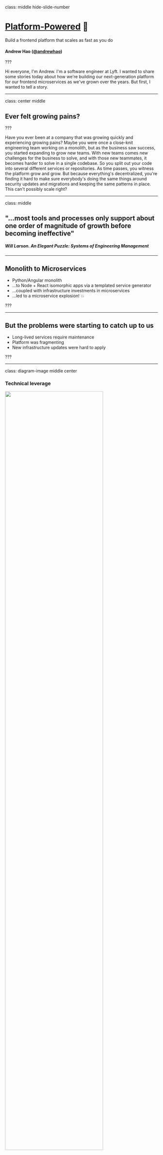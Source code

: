 class: middle hide-slide-number

# <ins>Platform-Powered</ins> 🚀

Build a frontend platform that scales as fast as you do

#### Andrew Hao ([@andrewhao](https://www.twitter.com/andrewhao))

???

Hi everyone, I'm Andrew. I'm a software engineer at Lyft. I wanted to share some stories today about how we're building our next-generation platform for our frontend microservices as we've grown over the years. But first, I wanted to tell a story.

---

class: center middle

## Ever felt growing pains?

???

Have you ever been at a company that was growing quickly and experiencing growing pains? Maybe you were once a close-knit engineering team working on a monolith, but as the business saw success, you started expanding to grow new teams. With new teams comes new challenges for the business to solve, and with those new teammates, it becomes harder to solve in a single codebase. So you split out your code into several different services or repositories. As time passes, you witness the platform grow and grow. But because everything's decentralized, you're finding it hard to make sure everybody's doing the same things around security updates and migrations and keeping the same patterns in place. This can't possibly scale right?

---

class: middle

## "...most tools and processes only support about one order of magnitude of growth before becoming ineffective"

##### Will Larson. _An Elegant Puzzle: Systems of Engineering Management_

---

## Monolith to Microservices

- Python/Angular monolith
- ...to Node + React isomorphic apps via a templated service generator
- ...coupled with infrastructure investments in microservices
- ...led to a microservice explosion! 💥

???



---

## But the problems were starting to catch up to us

- Long-lived services require maintenance
- Platform was fragmenting
- New infrastructure updates were hard to apply

???

---

class: diagram-image middle center

### Technical leverage

<img width="80%" src="./images/leverage.png" />

???

This is a talk about leverage, and how to think about it and knowing where to apply it. When building a system that scales, you have to find the right points in the system where you can exert technical leverage

---

class: middle center

## But where to start?

???

But where in the system do you apply?

Generally when we think about technical leverage we think "Oh, we'll centralize everything in a single platform/repository/service", or we think about buying a SaaS offering from a vendor

It can be hard to know where to start. It’s worse to build the wrong abstraction than have no abstraction at all.

We selectively apply leverage at different tiers of the system



---

class: diagram-image middle center

<img src="./images/pyramid.png" />

???

There's a more structured way to think about technical leverage. Let's actually consider where in your application you want to introduce constraints. In this tiered architecture...

---

class: diagram-image middle center

<img src="./images/pyramid-bracketed.png" />

???

At the top app layer: empower (allow developers to do anything they want)
At the bottom library/infra layer: control (manage with tooling)

Previously in our generation 2 architecture we had attempted to solve the bottom layer - infrastructure - but did not succeed.

---

class: middle center

## Generation 3: @lyft/service ✨

???

With these insights, we set out to architect our new platform, calling it @lyft/service.

When designing this service, we got the following insights:

---

class: table-centered

## Principles for Technical Leverage

| <h1>👟</h1>                               | <h1>✨</h1>                | <h1>🤖</h1>                      |
| ----------------------------------------- | -------------------------- | -------------------------------- |
| **Stand** on the Shoulders of<br />Giants | **Simplify** to Understand | **Standardize** and **Automate** |

???

Let's go through these one by one

---

## Stand on the Shoulders<br />of Giants 👟

We chose **Next.js** as our platform of choice

--

**Solved**: Build configurations, static site generation, AMP pages, code splitting, dynamic imports

???

We chose Next.js because the community was moving faster than we were
Prior to this we were managing our own Webpack-based build system and we couldn’t keep up, and we were burning a lot of developer hours managing it
Additionally Next.js solved many more problems that we anticipated having to solve ourselves:
SSG, AMP pages, code splitting, dynamic imports
Things that were already being solved piecemeal elsewhere in the org, but weren’t being centralized back into the platform
What if we could stand on the shoulders of the community, participating as we went along?

--

<span class="emoji-large">🎷</span> **Now:** We don't need to maintain our internal build system anymore

---

## Simplify to Understand ✨

**Paradigm shift**: convention over configuration

???

Previously, every application was a snowflake, configured in its own special way.

--

**Next.js**: Filesystem router, server-side `getInitialProps` and `getServerSideProps` handlers

--

<span class="emoji-large">🍕</span> **Now:** Lower cognitive load working in apps, higher developer productivity

???

Next.js wasn’t just about picking a community-run project, but it represented a paradigm shift for applications
We bought into the convention-over-configuration philosophy which simplified the mental model of building apps at Lyft

- Filesystem router
- Server-side data fetching
- Folder conventions

This lowered the cognitive load of working across Lyft FE services, making developers more productive across services.

---

## Standardize and Automate 🤖

We built a **plugin** system that standardizes our library integrations

--

We made **migrations** a first-class part of our new system

--

<span class="emoji-large">🎸</span> **Now:** we have the tools to reuse code, keep the stack modern and prevent drift

---

## Anatomy of a Plugin

- A set of hooks, bundled up in a library
- Plugin Hooks:
  - Webpack
  - Express Middleware
  - Next.js Configuration
  - Next.js Application
  - Next.js Document

???

A @lyft/service Plugin:

- Allows you to integrate libraries by providing hooks at specific layers of the system: React (Server + Client), Express middleware, Next initialization


- Allows you to integration libraries by providing hooks at specific layers of the system: React (Server + Client), Express middleware, Next.js initialization

- Export user-functionality like hooks that are then used by the consumer.

---

class: background-color-code small-code

```tsx
// 1. Install the plugin in lyft.plugins.ts
import CookieAuthPlugin from "@lyft/service-plugin-cookie-auth";
const plugins = [
  new CookieAuthPlugin(),
  /* Other plugins */
];
```

---

class: background-color-code small-code

```tsx
// 2. Use it!
import { useCookieAuth } from "@lyft/service-plugin-cookie-auth";

// In React component
const Page: React.FC = () => {
  const { userId, isLoggedIn } = useCookieAuth();
  // That's it! You can now use as you see fit
  if (!isLoggedIn()) {
    return <p>Sorry, you must be logged in</p>;
  }
};
```

---

class: background-color-code small-code

```typescript
// CookieAuthPlugin: Express.js server hook
import cookieParser from "cookie-parser";
import { Application } from "express";

const cookieAuthServerHook = (app: Application) => {
  // Gives us req.cookies
  app.use(cookieParser);

  app.use(function parseUserId(req, res, next) {
    // Assume this decrypts data and returns a user ID from a session
    const { userId } = parseSessionCookies(req.cookies);

    // Store userId in response for later retrieval
*    res.locals.userId = userId;
    next();
  });
};
```

---

class: background-color-code small-code

```typescript
// CookieAuthPlugin: Next.js App hook
function CookieAuthApp({ App: NextApp }) {
  return class extends App {
    static getInitialProps = async (appContext) => {
      const originalProps = await App.getInitialProps(appContext);
*      const userId = appContext.ctx.res?.locals?.userId;

      return { ...originalProps, userId };
    };

    render() {
      return (
*        <CookieAuthContext.Provider value={this.props.userId}>
          {super.render()}
*        </CookieAuthContext.Provider>
      );
    }
  };
}
```

---

class: background-color-code small-code

```ts
// Bring it all together into the Plugin
export default class CookieAuthPlugin {
  apply = (service: ServicePluginHost) => {
    service.hooks.server.tap(this.name, cookieAuthServerHook);
    service.hooks.app.tap(this.name, (App) => CookieAuthApp({ App }));
  };
}
```

---

class: background-color-code small-code

```ts
// And add a nice developer-facing convenience hook
const useCookieAuth = () => ({
  userId: React.useContext(CookieAuthContext),
  isLoggedIn: () => {
    const userId = React.useContext(CookieAuthContext);
    return !!userId;
  },
});
```

---

### @lyft/service Plugin Ecosystem

- State management (Redux, MobX, XState)
- GraphQL
- Lyft Product Language, styled-components, Material UI
- authn/authz
- i18n
- RUM performance tracking
- Feature flagging and experimentation
- MirageJS
- Logging/metrics/bug reporting

---
### Coming Soon

- Developer Support Tooling
- Embedded tools to help developers debug or ask for help

---

### Flywheel effect

- Now users are contributing back to these plugins
- Over 40% of new plugins have been product-engineer contributions

???

Because these plugins are so loosely coupled/highly cohesive, they have been highly adopted throughout

---

## Migrations - How we Automate

- Guardrails to prevent drift
- jscodeshift scripts

---

class: background-color-code

```ts
// Original
import { logger } from "@lyft/service-plugin-logging";
logger.info("test log");
```

```ts
// Upgraded
import { getLogger } from "@lyft/service-plugin-logging";
const logger = getLogger();
logger.info("test log");
```

???

Here's an example of a migration that a teammate wrote when they updated the behavior of an export from one of our logging plugins. They wrote a migration that corresponded with the implementing change.

---

## Migration Versioning

- We use versioned migrations
- If you change an interface, you must ship a migration
- Store migration state per plugin in `package.json`

---

## Release Management: One bold constraint

- The platform version and the plugin system are pinned to the same version 🎯
- Plugins are guaranteed to work with a specific version of the platform
- This means the entire platform moves together!

???

One opinionated design constraint we introduce is, much like projects like React and Babel, that our plugins move in lockstep with the platform.

---

## Organizational process

- Hands-on migration workshops
- Migration scripts take services most of the way from Gen 2 to Gen 3
- Relentless internal evangelism
- Technical program management + senior leadership visibility are key

---


## Wins

- Higher developer happiness and productivity
- Quicker adoption of new service releases, preventing drift

---

class: table-centered

## Principles for Technical Leverage

| <h1>👟</h1>                               | <h1>✨</h1>                | <h1>🤖</h1>                      |
| ----------------------------------------- | -------------------------- | -------------------------------- |
| **Stand** on the Shoulders of<br />Giants | **Simplify** to Understand | **Standardize** and **Automate** |

???

By applying these principles at the right place in the stack, we ended up choosing Next.js and adding some extra special sauce to make our platform really fly.
